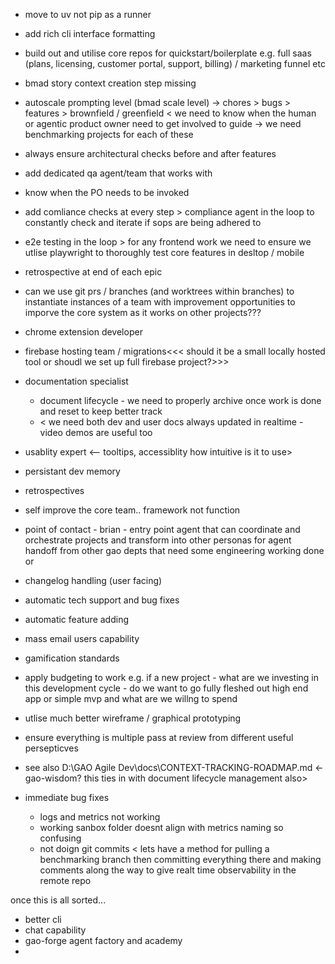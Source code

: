 - move to uv not pip as a runner 
- add rich cli interface formatting
- build out and utilise core repos for quickstart/boilerplate e.g. full saas (plans, licensing, customer portal, support, billing) / marketing funnel etc
- bmad story context creation step missing
- autoscale prompting level (bmad scale level)
    -> chores > bugs > features > brownfield / greenfield < we need to know when the human or agentic product owner need to get involved to guide
    -> we need benchmarking projects for each of these
- always ensure architectural checks before and after features
- add dedicated qa agent/team that works with 
- know when the PO needs to be invoked
- add comliance checks at every step > compliance agent in the loop to constantly check and iterate if sops are being adhered to
- e2e testing in the loop > for any frontend work we need to ensure we utlise playwright to thoroughly test core features in desltop / mobile
- retrospective at end of each epic
- can we use git prs / branches (and worktrees within branches) to instantiate instances of a team with improvement opportunities to imporve the core system as it works on other projects???
- chrome extension developer
- firebase hosting team / migrations<<< should it be a small locally hosted tool or shoudl we set up full firebase project?>>>
- documentation specialist 
    - document lifecycle - we need to properly archive once work is done and reset to keep better track
    - < we need both dev and user docs always updated in realtime - video demos are useful too
- usablity expert <-- tooltips, accessiblity how intuitive is it to use>
- persistant dev memory
- retrospectives
- self improve the core team.. framework not function
- point of contact - brian - entry point agent that can coordinate and orchestrate projects and transform into other personas for agent handoff from other gao depts that need some engineering working done or 
- changelog handling (user facing)
- automatic tech support and bug fixes
- automatic feature adding
- mass email users capability
- gamification standards
- apply budgeting to work e.g. if a new project - what are we investing in this development cycle - do we want to go fully fleshed out high end app or simple mvp and what are we willng to spend 
- utlise much better wireframe / graphical prototyping
- ensure everything is multiple pass at review from different useful persepticves

- see also 
    D:\GAO Agile Dev\docs\CONTEXT-TRACKING-ROADMAP.md <- gao-wisdom? this ties in with document lifecycle management also>


- immediate bug fixes
    - logs and metrics not working
    - working sanbox folder doesnt align with metrics naming so confusing
    - not doign git commits < lets have a method for pulling a benchmarking branch then committing everything there and making comments along the way to give realt time observability in the remote repo

once this is all sorted...
- better cli
- chat capability
- gao-forge agent factory and academy
- 